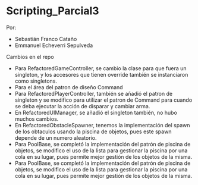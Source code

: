 # Scripting_Parcial3
Por:
- Sebastián Franco Cataño
- Emmanuel Echeverri Sepulveda

Cambios en el repo
- Para RefactoredGameController, se cambio la clase para que fuera un singleton, y los accesores que tienen override también se instanciaron como singletons.
- Para el área del patron de diseño Command
- Para RefactoredPlayerController, también se añadió el patron de singleton y se modifico para utilizar el patron de Command para cuando se deba ejecutar la acción de disparar y cambiar arma.
- En RefactoredUIManager, se añadió el singleton también, no hubo muchos cambios.
- En RefactoredObstacleSpawner, tenemos la implementación del spawn de los obtaculos usando la piscina de objetos, pues este spawn depende de un numero aleatorio.
- Para PoolBase, se completó la implementación del patrón de piscina de objetos, se modifico el uso de la lista para gestionar la piscina por una cola en su lugar, pues permite mejor gestión de los objetos de la misma.
- Para PoolBase, se completó la implementación del patrón de piscina de objetos, se modifico el uso de la lista para gestionar la piscina por una cola en su lugar, pues permite mejor gestión de los objetos de la misma.
